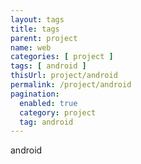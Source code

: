 ```yaml
---
layout: tags
title: tags
parent: project
name: web
categories: [ project ]
tags: [ android ]
thisUrl: project/android
permalink: /project/android
pagination:
  enabled: true
  category: project
  tag: android
---
```

android
<!-- title : parent -->
